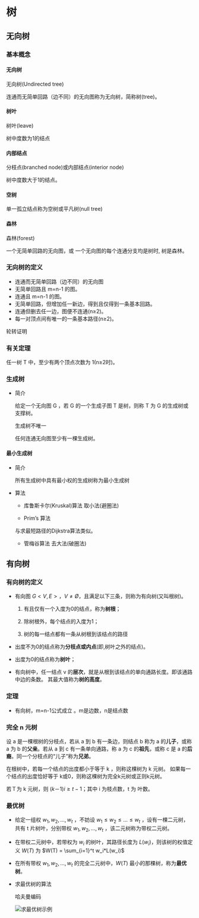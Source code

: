 # 树

## 无向树

### 基本概念

#### 无向树

无向树(Undirected tree)

连通而无简单回路（边不同）的无向图称为无向树，简称树(tree)。

#### 树叶

树叶(leave)

树中度数为1的结点

#### 内部结点

分枝点(branched node)或内部结点(interior node)

树中度数大于1的结点。

#### 空树

单一孤立结点称为空树或平凡树(null tree)

####  森林

森林(forest)

一个无简单回路的无向图，或 一个无向图的每个连通分支均是树时, 树是森林。

### 无向树的定义

  - 连通而无简单回路（边不同）的无向图
  - 无简单回路且 m=n-1 的图。
  - 连通且 m=n-1 的图。
  - 无简单回路，但增加任一新边，得到且仅得到一条基本回路。
  - 连通但删去任一边，图便不连通(n≥2)。
  - 每一对顶点间有唯一的一条基本路径(n≥2)。

  轮转证明

### 有关定理

任一树 T 中，至少有两个顶点次数为 1(n≥2时)。

### 生成树

- 简介

  给定一个无向图 G ，若 G 的一个生成子图 T 是树，则称 T 为 G 的生成树或支撑树。

  生成树不唯一

  任何连通无向图至少有一棵生成树。

#### 最小生成树

- 简介

  所有生成树中具有最小权的生成树称为最小生成树

- 算法

  + 库鲁斯卡尔(Kruskal)算法 取小法(避圈法)

  +  Prim’s 算法

    与求最短路径的Dijkstra算法类似。

  +  管梅谷算法 去大法(破圈法)

## 有向树

### 有向树的定义

* 有向图 $G<V, E>，V≠Ø$，且满足以下三条，则称为有向树(又叫根树)。

  1. 有且仅有一个入度为0的结点，称为**树根**；

  2. 除树根外，每个结点的入度为1；

  3. 树的每一结点都有一条从树根到该结点的路径

- 出度不为0的结点称为**分枝点或内点**(即,树叶之外的结点)。

- 出度为0的结点称为**树叶**；
- 有向树中，任一结点 v 的**层次**，就是从根到该结点的单向通路长度。即该通路中边的条数。
  其最大值称为**树的高度**。

### 定理

- 有向树，m=n-1公式成立 。m是边数，n是结点数

### 完全 n 元树

设 a 是一棵根树的分枝点，若从 a 到 b 有一条边，则结点 b 称为 a 的**儿子**，或称 a 为 b 的**父亲**。若从 a 到 c 有一条单向通路，称 a 为 c 的**祖先**，或称 c 是 a 的**后裔**。同一个分枝点的“儿子”称为**兄弟**。

在根树中，若每一个结点的出度都小于等于 k ，则称这棵树为 k 元树。
如果每一个结点的出度恰好等于 k或0，则称这棵树为完全k元树或正则k元树。

若Ｔ为 k 元树，则 $(k－1)i ≥ t-1$；其中 i 为枝点数，t 为 叶数。

### 最优树

- 给定一组权 $w_1, w_2, ... , w_t$ ，不妨设 $w_1 ≤ w_2 ≤ ...  ≤ w_t$ ，设有一棵二元树，共有 t 片树叶，分别带权 $w_1, w_2, ... , w_t$ ，该二元树称为带权二元树。

- 在带权二元树中，若带权为 $w_i$ 的树叶，其路径长度为 $L(w_i)$，则该树的权值定义 $W(T)$ 为 $W(T) = \sum_{i=1}^t w_i*L(w_i)$

- 在所有带权 $w_1, w_2, ... , w_t$ 的完全二元树中，$W(T)$ 最小的那棵树，称为**最优树**。

- 求最优树的算法

  哈夫曼编码

  ![求最优树示例](https://gitee.com/twilight_h_1184651848/pic-go-img/raw/master/discreteMathematics/graphTheory/20201225141607.png)